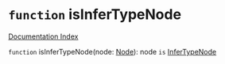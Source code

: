 # `function` isInferTypeNode

[Documentation Index](../README.md)

`function` isInferTypeNode(node: [Node](../interface.Node/README.md)): node `is` [InferTypeNode](../interface.InferTypeNode/README.md)

